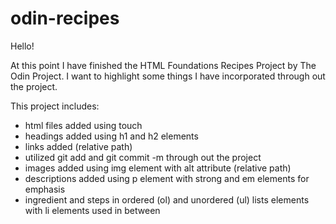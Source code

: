 # odin-recipes


Hello! 

At this point I have finished the HTML Foundations Recipes Project by The Odin Project. I want to highlight some things I have incorporated through out the project. 

This project includes:

* html files added using touch
* headings added using h1 and h2 elements
* links added (relative path)
* utilized git add and git commit -m through out the project
* images added using img element with alt attribute (relative path)
* descriptions added using p element with strong and em elements for emphasis
* ingredient and steps in ordered (ol) and unordered (ul) lists elements with li elements used in between
